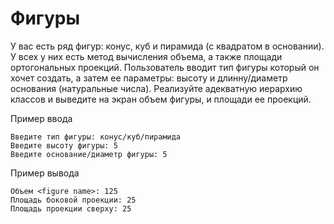 # Фигуры

У вас есть ряд фигур: конус, куб и пирамида (с квадратом в основании). У всех у них есть метод вычисления объема, а также площади ортогональных проекций. Пользователь вводит тип фигуры который он хочет создать, а затем ее параметры: высоту и длинну/диаметр основания (натуральные числа). Реализуйте адекватную иерархию классов и выведите на экран объем фигуры, и площади ее проекций.

Пример ввода
```
Введите тип фигуры: конус/куб/пирамида
Введите высоту фигуры: 5
Введите основание/диаметр фигуры: 5
```

Пример вывода
```
Объем <figure name>: 125
Площадь боковой проекции: 25
Площадь проекции сверху: 25
```